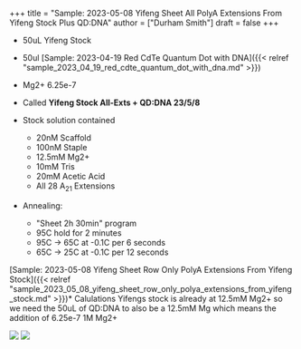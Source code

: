 +++
title = "Sample: 2023-05-08 Yifeng Sheet All PolyA Extensions From Yifeng Stock Plus QD:DNA"
author = ["Durham Smith"]
draft = false
+++

-   50uL Yifeng Stock
-   50ul [Sample: 2023-04-19 Red CdTe Quantum Dot with DNA]({{< relref "sample_2023_04_19_red_cdte_quantum_dot_with_dna.md" >}})
-   Mg2+ 6.25e-7

-   Called **Yifeng Stock All-Exts + QD:DNA 23/5/8**

-   Stock solution contained
    -   20nM Scaffold
    -   100nM Staple
    -   12.5mM Mg2+
    -   10mM Tris
    -   20mM Acetic Acid
    -   All 28 A<sub>21</sub> Extensions

-   Annealing:
    -   "Sheet 2h 30min" program
    -   95C hold for 2 minutes
    -   95C &rarr; 65C at -0.1C per 6 seconds
    -   65C &rarr; 25C at -0.1C per 12 seconds

[Sample: 2023-05-08 Yifeng Sheet Row Only PolyA Extensions From Yifeng Stock]({{< relref "sample_2023_05_08_yifeng_sheet_row_only_polya_extensions_from_yifeng_stock.md" >}})\* Calulations
Yifengs stock is already at 12.5mM Mg2+ so we need the 50uL of QD:DNA to also be a 12.5mM Mg which means the addition of 6.25e-7 1M Mg2+

![](/ox-hugo/AFM_2023-05-09-Tile+QD-DNA_0.jpg)
![](/ox-hugo/AFM_2023-05-09-Tile+QD-DNA_1.jpg)
